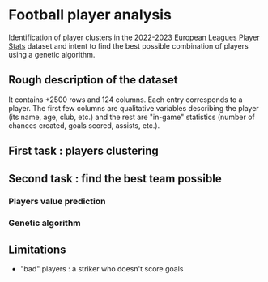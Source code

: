 # Football player analysis

Identification of player clusters in the [2022-2023 European Leagues Player Stats](https://www.kaggle.com/datasets/vivovinco/20222023-football-player-stats/data) dataset and intent to find the best possible combination of players using a genetic algorithm.

## Rough description of the dataset

It contains +2500 rows and 124 columns. Each entry corresponds to a player. The first few columns are qualitative variables describing the player (its name, age, club, etc.) and the rest are "in-game" statistics (number of chances created, goals scored, assists, etc.).

## First task : players clustering

## Second task : find the best team possible

### Players value prediction

### Genetic algorithm

## Limitations

- "bad" players : a striker who doesn't score goals